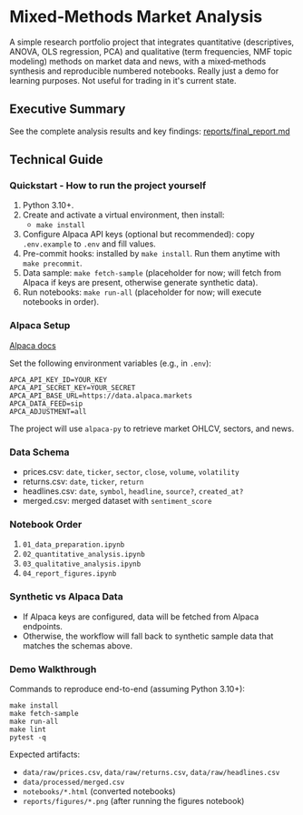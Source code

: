 # Mixed‑Methods Market Analysis

A simple research portfolio project that integrates quantitative (descriptives, ANOVA, OLS regression, PCA) and qualitative (term frequencies, NMF topic modeling) methods on market data and news, with a mixed‑methods synthesis and reproducible numbered notebooks. Really just a demo for learning purposes. Not useful for trading in it's current state.

## Executive Summary

See the complete analysis results and key findings: [reports/final_report.md](reports/final_report.md)

## Technical Guide

### Quickstart - How to run the project yourself

1. Python 3.10+.
2. Create and activate a virtual environment, then install:
   - `make install`
3. Configure Alpaca API keys (optional but recommended): copy `.env.example` to `.env` and fill values.
4. Pre-commit hooks: installed by `make install`. Run them anytime with `make precommit`.
5. Data sample: `make fetch-sample` (placeholder for now; will fetch from Alpaca if keys are present, otherwise generate synthetic data).
6. Run notebooks: `make run-all` (placeholder for now; will execute notebooks in order).

### Alpaca Setup
[Alpaca docs](https://docs.alpaca.markets/docs/about-market-data-api)

Set the following environment variables (e.g., in `.env`):

```
APCA_API_KEY_ID=YOUR_KEY
APCA_API_SECRET_KEY=YOUR_SECRET
APCA_API_BASE_URL=https://data.alpaca.markets
APCA_DATA_FEED=sip
APCA_ADJUSTMENT=all
```

The project will use `alpaca-py` to retrieve market OHLCV, sectors, and news.

### Data Schema

- prices.csv: `date`, `ticker`, `sector`, `close`, `volume`, `volatility`
- returns.csv: `date`, `ticker`, `return`
- headlines.csv: `date`, `symbol`, `headline`, `source?`, `created_at?`
- merged.csv: merged dataset with `sentiment_score`

### Notebook Order

1. `01_data_preparation.ipynb`
2. `02_quantitative_analysis.ipynb`
3. `03_qualitative_analysis.ipynb`
4. `04_report_figures.ipynb`

### Synthetic vs Alpaca Data

- If Alpaca keys are configured, data will be fetched from Alpaca endpoints.
- Otherwise, the workflow will fall back to synthetic sample data that matches the schemas above.

### Demo Walkthrough

Commands to reproduce end-to-end (assuming Python 3.10+):

```
make install
make fetch-sample
make run-all
make lint
pytest -q
```

Expected artifacts:
- `data/raw/prices.csv`, `data/raw/returns.csv`, `data/raw/headlines.csv`
- `data/processed/merged.csv`
- `notebooks/*.html` (converted notebooks)
- `reports/figures/*.png` (after running the figures notebook)
